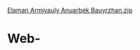 [Elaman Armiyauly Anuarbek Bauyrzhan.zip](https://github.com/Bauyrzhan03/Web-/files/8516971/Elaman.Armiyauly.Anuarbek.Bauyrzhan.zip)
# Web-
